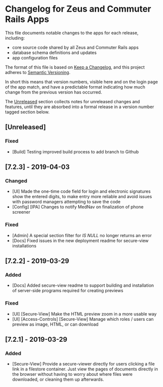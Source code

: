 # Changelog for Zeus and Commuter Rails Apps

This file documents notable changes to the apps for each release, including:

* core source code shared by all Zeus and Commuter Rails apps
* database schema definitions and updates
* app configuration files

The format of this file is based on
[Keep a Changelog](https://keepachangelog.com/en/1.0.0/),
and this project adheres to
[Semantic Versioning](https://semver.org/spec/v2.0.0.html).

In short this means that version numbers, visible here and on the login page of the
app match, and have a predictable format indicating how much change from the previous
version has occurred.

The [Unreleased](#[unreleased]) section collects notes for unreleased changes and features, until they are absorbed into a formal release in a version number tagged section below.

## [Unreleased]

### Fixed
- [Build] Testing improved build process to add branch to Github

## [7.2.3] - 2019-04-03

### Changed
- [UI] Made the one-time code field for login and electronic signatures show the entered digits, to make entry more reliable and avoid issues with password managers attempting to save the code
- [Config] [IPA] Changes to notify MedNav on finalization of phone screener

### Fixed
- [Admin] A special section filter for *IS NULL* no longer returns an error
- [Docs] Fixed issues in the new deployment readme for secure-view installations



## [7.2.2] - 2019-03-29

### Added
- [Docs] Added secure-view readme to support building and installation of server-side programs required for creating previews

### Fixed
- [UI] [Secure-View] Make the HTML preview zoom in a more usable way
- [UI] [Access-Controls] [Secure-View] Manage which roles / users can preview as image, HTML, or can download


## [7.2.1] - 2019-03-29

### Added
- [Secure-View] Provide a secure-viewer directly for users clicking a file link in a filestore container. Just view the pages of documents directly in the browser without having to worry about where files were downloaded, or cleaning them up afterwards.
